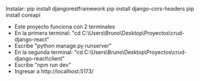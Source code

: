 Instalar:
pip install djangorestframework
pip install django-cors-headers
pip install coreapi

- Este proyecto funciona con 2 terminales
- En la primera terminal: "cd C:\Users\Bruno\Desktop\Proyectos\crud-django-react"
- Escribe "python manage.py runserver"
- En la segunda terminal: "cd C:\Users\Bruno\Desktop\Proyectos\crud-django-react\client"
- Escribe "npm run dev"
- Ingresar a http://localhost:5173/
